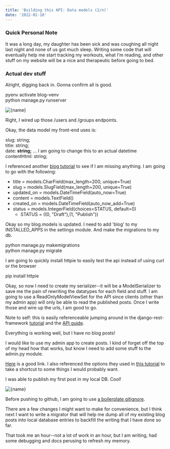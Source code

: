 ```yaml
---
title: 'Building this API: Data models (2/n)'
date: '2022-01-18'
---
```


### Quick Personal Note ###
It was a long day, my daughter has been sick and was coughing all night last night and none of us got much sleep. Writing some code that will eventually help me start tracking my workouts, what I'm reading, and other stuff on my website will be a nice and therapeutic before going to bed.

### Actual dev stuff ###
Alright, digging back in. Gonna confirm all is good. 

pyenv activate blog-venv  
python manage.py runserver  

<Image
priority
src="/images/django-screenshot.png"
height={144}
alt={name}
/>

Right, I wired up those /users and /groups endpoints.

Okay, the data model my front-end uses is:

slug: string;  
title: string;  
date: <strong>string;</strong> ... I am going to change this to an actual datetime   
contentHtml: string;  

I referenced another <a href="https://djangocentral.com/building-a-blog-application-with-django/">blog tutorial</a> to see if I am missing anything. I am going to go with the following:

 * title = models.CharField(max_length=200, unique=True)  
 * slug = models.SlugField(max_length=200, unique=True)  
 * updated_on = models.DateTimeField(auto_now=True)  
 * content = models.TextField()  
 * created_on = models.DateTimeField(auto_now_add=True)  
 * status = models.IntegerField(choices=STATUS, default=0)  
   * STATUS = ((0, "Draft"),(1, "Publish"))  

Okay so my blog.models is updated. I need to add 'blog' to my INSTALLED_APPS in the settings module. And make the migrations to my db.

python manage.py makemigrations  
python manage.py migrate  

I am going to quickly install httpie to easily test the api instead of using curl or the browser

pip install httpie  

Okay, so now I need to create my serializer--it will be a ModelSerializer to save me the pain of rewriting the datatypes for each field and stuff. I am going to use a ReadOnlyModelViewSet for the API since clients (other than my admin app) will only be able to read the published posts. Once I write those and wire up the urls, I am good to go. 

Note to self: this is easily referenceable jumping around in the django-rest-framework <a href="https://www.django-rest-framework.org/tutorial/1-serialization/">tutorial</a> and the <a href="https://www.django-rest-framework.org/api-guide/viewsets/#readonlymodelviewset">API guide</a>.

Everything is working well, but I have no blog posts!

I would like to use my admin app to create posts. I kind of forget off the top of my head how that works, but know I need to add some stuff to the admin.py module. 

<a href="https://docs.djangoproject.com/en/4.0/intro/tutorial07/">Here</a> is a good link. I also referenced the options they used in <a href="https://docs.djangoproject.com/en/4.0/intro/tutorial07/">this tutorial</a> to take a shortcut to some things I would probably want.

I was able to publish my first post in my local DB. Cool!

<Image
priority
src="/images/django-screenshot1.png"
height={144}
alt={name}
/>

Before pushing to github, I am going to use <a href="https://github.com/github/gitignore/blob/main/Python.gitignore">a boilerplate gitignore</a>.

There are a few changes I might want to make for convenience, but I think next I want to write a migrator that will help me dump all of my existing blog posts into local database entries to backfill the writing that I have done so far.

That took me an hour--not a lot of work in an hour, but I am writing, had some debugging and docs perusing to refresh my memory.









